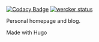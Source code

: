 [![Codacy Badge](https://api.codacy.com/project/badge/Grade/c56631e0878a46ad8d31f8151eaf4fae)](https://app.codacy.com/app/coolbluemelvin/mlvn.io?utm_source=github.com&utm_medium=referral&utm_content=coolbluemelvin/mlvn.io&utm_campaign=Badge_Grade_Dashboard)
[![wercker status](https://app.wercker.com/status/668e6ef24098148589c4c3a27a839b06/m/master "wercker status")](https://app.wercker.com/project/byKey/668e6ef24098148589c4c3a27a839b06)


Personal homepage and blog.

Made with Hugo
